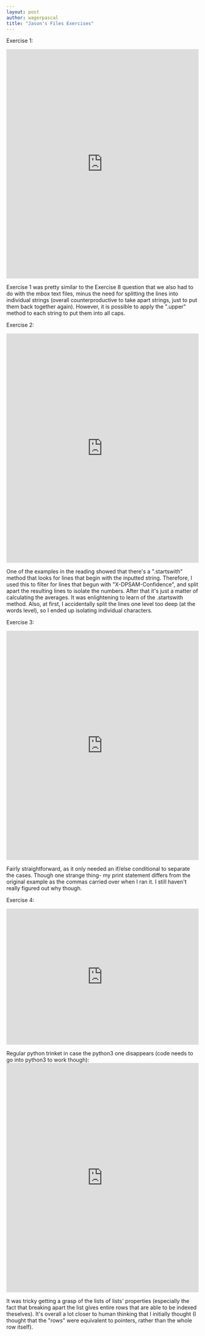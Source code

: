 ```yaml
---
layout: post
author: wagerpascal
title: "Jason's Files Exercises"
---
```


Exercise 1:
<iframe src="https://trinket.io/embed/python/c13b32f7ce" width="100%" height="600" frameborder="0" marginwidth="0" marginheight="0" allowfullscreen></iframe>

Exercise 1 was pretty similar to the Exercise 8 question that we also had to do with the mbox text files, minus the need for splitting 
the lines into individual strings (overall counterproductive to take apart strings, just to put them back together again). However, it 
is possible to apply the ".upper" method to each string to put them into all caps.

Exercise 2:
<iframe src="https://trinket.io/embed/python/5f0f78a0ee" width="100%" height="600" frameborder="0" marginwidth="0" marginheight="0" allowfullscreen></iframe>

One of the examples in the reading showed that there's a ".startswith" method that looks for lines that begin with the inputted string.
Therefore, I used this to filter for lines that begun with "X-DPSAM-Confidence", and split apart the resulting lines to isolate the 
numbers. After that it's just a matter of calculating the averages. It was enlightening to learn of the .startswith method.
Also, at first, I accidentally split the lines one level too deep (at the words level), so I ended up isolating individual characters.

Exercise 3:
<iframe src="https://trinket.io/embed/python/6371471219" width="100%" height="600" frameborder="0" marginwidth="0" marginheight="0" allowfullscreen></iframe>

Fairly straightforward, as it only needed an if/else conditional to separate the cases. Though one strange thing- my print statement
differs from the original example as the commas carried over when I ran it. I still haven't really figured out why though.

Exercise 4:
<iframe src="https://trinket.io/embed/python3/fcaed28a4a" width="100%" height="356" frameborder="0" marginwidth="0" marginheight="0" allowfullscreen></iframe>

Regular python trinket in case the python3 one disappears (code needs to go into python3 to work though): <iframe src="https://trinket.io/embed/python/40ff394e74" width="100%" height="600" frameborder="0" marginwidth="0" marginheight="0" allowfullscreen></iframe>

It was tricky getting a grasp of the lists of lists' properties (especially the fact that breaking apart the list gives entire rows
that are able to be indexed theselves). It's overall a lot closer to human thinking that I initially thought (I thought that the 
"rows" were equivalent to pointers, rather than the whole row itself).
